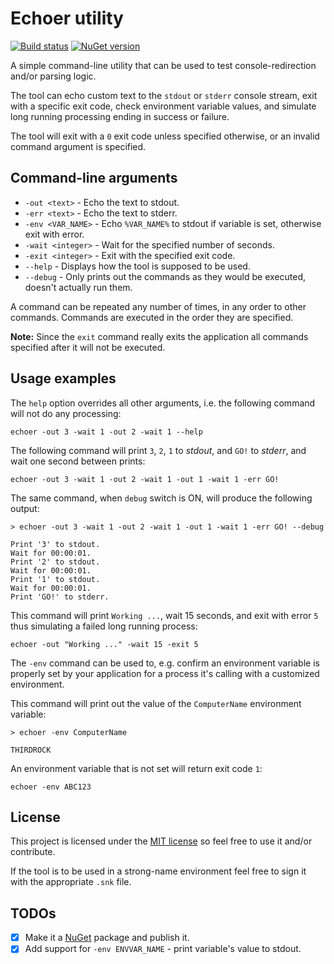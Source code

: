# Echoer utility

[![Build status](https://ci.appveyor.com/api/projects/status/ha27gy4l3m56xgn9?svg=true)](https://ci.appveyor.com/project/cebence/echoer)
[![NuGet version](https://img.shields.io/nuget/v/echoer.svg)](https://www.nuget.org/packages/echoer/)

A simple command-line utility that can be used to test console-redirection and/or parsing logic.

The tool can echo custom text to the `stdout` or `stderr` console stream, exit with a specific exit code, check environment variable values, and simulate long running processing ending in success or failure.

The tool will exit with a `0` exit code unless specified otherwise, or an invalid command argument is specified.

## Command-line arguments

- `-out <text>` - Echo the text to stdout.
- `-err <text>` - Echo the text to stderr.
- `-env <VAR_NAME>` - Echo `%VAR_NAME%` to stdout if variable is set, otherwise exit with error.
- `-wait <integer>` - Wait for the specified number of seconds.
- `-exit <integer>` - Exit with the specified exit code.
- `--help` - Displays how the tool is supposed to be used.
- `--debug` - Only prints out the commands as they would be executed, doesn't actually run them.

A command can be repeated any number of times, in any order to other commands.
Commands are executed in the order they are specified.

**Note:** Since the `exit` command really exits the application all commands specified after it will not be executed.

## Usage examples

The `help` option overrides all other arguments, i.e. the following command will not do any processing:

```
echoer -out 3 -wait 1 -out 2 -wait 1 --help
```

The following command will print `3`, `2`, `1` to *stdout*, and `GO!` to *stderr*, and wait one second between prints:

```
echoer -out 3 -wait 1 -out 2 -wait 1 -out 1 -wait 1 -err GO!
```

The same command, when `debug` switch is ON, will produce the following output:

```
> echoer -out 3 -wait 1 -out 2 -wait 1 -out 1 -wait 1 -err GO! --debug

Print '3' to stdout.
Wait for 00:00:01.
Print '2' to stdout.
Wait for 00:00:01.
Print '1' to stdout.
Wait for 00:00:01.
Print 'GO!' to stderr.
```

This command will print `Working ...`, wait 15 seconds, and exit with error `5` thus simulating a failed long running process:

```
echoer -out "Working ..." -wait 15 -exit 5
```

The `-env` command can be used to, e.g. confirm an environment variable is properly set by your application for a process it's calling with a customized environment.

This command will print out the value of the `ComputerName` environment variable:

```
> echoer -env ComputerName

THIRDROCK
```

An environment variable that is not set will return exit code `1`:

```
echoer -env ABC123
```

## License
This project is licensed under the [MIT license](LICENSE) so feel free to use it and/or contribute.

If the tool is to be used in a strong-name environment feel free to sign it with the appropriate `.snk` file.

## TODOs
- [x] Make it a [NuGet](https://www.nuget.org/) package and publish it.
- [x] Add support for `-env ENVVAR_NAME` - print variable's value to stdout.
